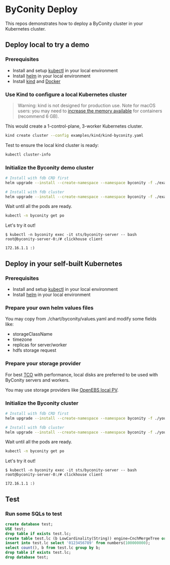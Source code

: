 # ByConity Deploy

This repos demonstrates how to deploy a ByConity cluster in your Kubernetes cluster.

## Deploy local to try a demo

### Prerequisites

- Install and setup [kubectl](https://kubernetes.io/docs/tasks/tools/install-kubectl/) in your local environment
- Install [helm](https://helm.sh/) in your local environment
- Install [kind](https://kind.sigs.k8s.io/) and [Docker](https://www.docker.com/)

### Use Kind to configure a local Kubernetes cluster

> Warning: kind is not designed for production use.
> Note for macOS users: you may need to [increase the memory available](https://docs.docker.com/desktop/get-started/#resources) for containers (recommend 6 GB).

This would create a 1-control-plane, 3-worker Kubernetes cluster.

```bash
kind create cluster --config examples/kind/kind-byconity.yaml
```

Test to ensure the local kind cluster is ready:

```bash
kubectl cluster-info
```

### Initialize the Byconity demo cluster

```bash
# Install with fdb CRD first
helm upgrade --install --create-namespace --namespace byconity -f ./examples/kind/values-kind.yaml byconity ./chart/byconity --set fdb.enabled=false

# Install with fdb cluster
helm upgrade --install --create-namespace --namespace byconity -f ./examples/kind/values-kind.yaml byconity ./chart/byconity
```

Wait until all the pods are ready.

```bash
kubectl -n byconity get po
```

Let's try it out!

```
$ kubectl -n byconity exec -it sts/byconity-server -- bash
root@byconity-server-0:/# clickhouse client

172.16.1.1 :)
```

## Deploy in your self-built Kubernetes

### Prerequisites

- Install and setup [kubectl](https://kubernetes.io/docs/tasks/tools/install-kubectl/) in your local environment
- Install [helm](https://helm.sh/) in your local environment

### Prepare your own helm values files

You may copy from ./chart/byconity/values.yaml and modify some fields like:

- storageClassName
- timezone
- replicas for server/worker
- hdfs storage request

### Prepare your storage provider

For best [TCO](https://en.wikipedia.org/wiki/Total_cost_of_ownership) with performance, local disks are preferred to be used with ByConity servers and workers.

You may use storage providers like [OpenEBS local PV](https://openebs.io/docs/concepts/localpv).

### Initialize the Byconity cluster

```bash
# Install with fdb CRD first
helm upgrade --install --create-namespace --namespace byconity -f ./your/custom/values.yaml byconity ./chart/byconity --set fdb.enabled=false

# Install with fdb cluster
helm upgrade --install --create-namespace --namespace byconity -f ./your/custom/values.yaml byconity ./chart/byconity
```

Wait until all the pods are ready.

```bash
kubectl -n byconity get po
```

Let's try it out!

```
$ kubectl -n byconity exec -it sts/byconity-server -- bash
root@byconity-server-0:/# clickhouse client

172.16.1.1 :)
```

## Test

### Run some SQLs to test

```sql
create database test;
USE test;
drop table if exists test.lc;
create table test.lc (b LowCardinality(String)) engine=CnchMergeTree order by b;
insert into test.lc select '0123456789' from numbers(100000000);
select count(), b from test.lc group by b;
drop table if exists test.lc;
drop database test;
```
